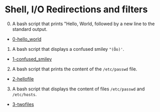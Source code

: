 # Shell, I/O Redirections and filters

0. A bash script that prints "Hello, World, followed by a new line to the standard output.

  * [0-hello_world](0-hello_world)

1. A bash script that displays a confused smiley `"(Ôo)'`.

  * [1-confused_smiley](1-confused_smiley)

2. A bash script that prints the content of the `/etc/passwd` file.

  * [2-hellofile](2-hellofile)

3. A bash script that displays the content of files `/etc/passwd` and `/etc/hosts`.

  * [3-twofiles](3-twofiles) 

